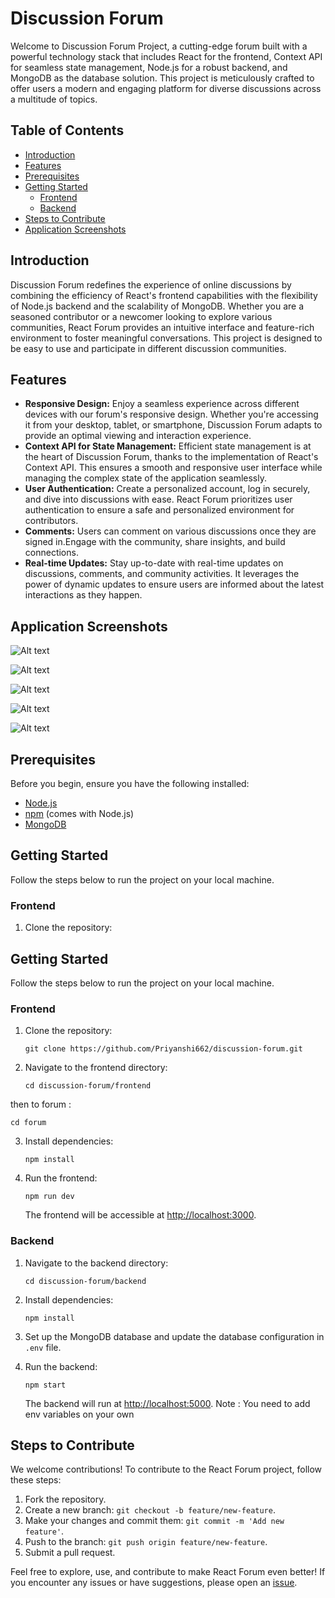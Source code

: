 # Discussion Forum

Welcome to Discussion Forum Project, a cutting-edge forum built with a powerful technology stack that includes React for the frontend, Context API for seamless state management, Node.js for a robust backend, and MongoDB as the database solution. This project is meticulously crafted to offer users a modern and engaging platform for diverse discussions across a multitude of topics.

## Table of Contents

- [Introduction](#introduction)
- [Features](#features)
- [Prerequisites](#prerequisites)
- [Getting Started](#getting-started)
  - [Frontend](#frontend)
  - [Backend](#backend)
- [Steps to Contribute](#steps-to-contribute)
- [Application Screenshots](#application-screenshots)

## Introduction

Discussion Forum redefines the experience of online discussions by combining the efficiency of React's frontend capabilities with the flexibility of Node.js backend and the scalability of MongoDB. Whether you are a seasoned contributor or a newcomer looking to explore various communities, React Forum provides an intuitive interface and feature-rich environment to foster meaningful conversations. This project is designed to be easy to use and participate in different discussion communities.

## Features

- **Responsive Design:** 
Enjoy a seamless experience across different devices with our forum's responsive design. Whether you're accessing it from your desktop, tablet, or smartphone, Discussion Forum adapts to provide an optimal viewing and interaction experience.
- **Context API for State Management:** 
Efficient state management is at the heart of Discussion Forum, thanks to the implementation of React's Context API. This ensures a smooth and responsive user interface while managing the complex state of the application seamlessly.
- **User Authentication:** 
Create a personalized account, log in securely, and dive into discussions with ease. React Forum prioritizes user authentication to ensure a safe and personalized environment for contributors.
- **Comments:** 
Users can comment on various discussions once they are signed in.Engage with the community, share insights, and build connections.
- **Real-time Updates:**
Stay up-to-date with real-time updates on discussions, comments, and community activities. It leverages the power of dynamic updates to ensure users are informed about the latest interactions as they happen.

## Application Screenshots

![Alt text](<Screenshot 2024-02-21 142143.png>)

![Alt text](<Screenshot 2024-02-21 142341.png>)

![Alt text](<Screenshot 2024-02-21 142409.png>)

![Alt text](<Screenshot 2024-01-17 002204.png>)

![Alt text](<Screenshot 2024-01-17 002242.png>)

## Prerequisites

Before you begin, ensure you have the following installed:

- [Node.js](https://nodejs.org/)
- [npm](https://www.npmjs.com/) (comes with Node.js)
- [MongoDB](https://www.mongodb.com/try/download/community)

## Getting Started

Follow the steps below to run the project on your local machine.

### Frontend

1. Clone the repository:



## Getting Started

Follow the steps below to run the project on your local machine.

### Frontend

1. Clone the repository:

   ```
   git clone https://github.com/Priyanshi662/discussion-forum.git
   ```

2. Navigate to the frontend directory:

   ```
   cd discussion-forum/frontend
   ```
  then to forum :
  ```
  cd forum
  ```

3. Install dependencies:

   ```
   npm install
   ```

4. Run the frontend:

   ```
   npm run dev
   ```

   The frontend will be accessible at [http://localhost:3000](http://localhost:3000).

### Backend

1. Navigate to the backend directory:

   ```
   cd discussion-forum/backend
   ```

2. Install dependencies:

   ```
   npm install
   ```

3. Set up the MongoDB database and update the database configuration in `.env` file.

4. Run the backend:

   ```
   npm start
   ```

   The backend will run at [http://localhost:5000](http://localhost:5000).
Note : You need to add env variables on your own

## Steps to Contribute

We welcome contributions! To contribute to the React Forum project, follow these steps:

1. Fork the repository.
2. Create a new branch: `git checkout -b feature/new-feature`.
3. Make your changes and commit them: `git commit -m 'Add new feature'`.
4. Push to the branch: `git push origin feature/new-feature`.
5. Submit a pull request.

Feel free to explore, use, and contribute to make React Forum even better! If you encounter any issues or have suggestions, please open an [issue](https://github.com/Priyanshi662/discussion-forum/issues).
